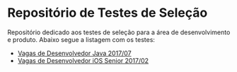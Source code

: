 # Repositório de Testes de Seleção

Repositório dedicado aos testes de seleção para a área de desenvolvimento e produto. Abaixo segue a listagem com os testes:

- [Vagas de Desenvolvedor Java 2017/07](teste-java-2017-07.md)
- [Vagas de Desenvolvedor iOS Senior 2017/02](teste-iOS-2017-02.md)
